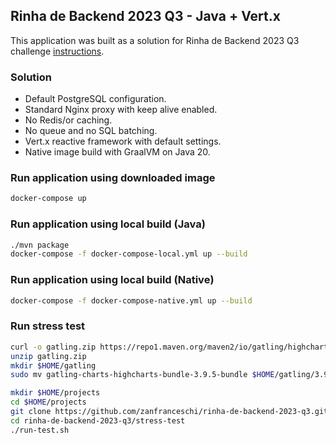 ## Rinha de Backend 2023 Q3 - Java + Vert.x

This application was built as a solution for Rinha de Backend 2023 Q3 challenge [instructions](https://github.com/zanfranceschi/rinha-de-backend-2023-q3/blob/main/INSTRUCOES.md).

### Solution

- Default PostgreSQL configuration.
- Standard Nginx proxy with keep alive enabled.
- No Redis/or caching.
- No queue and no SQL batching.
- Vert.x reactive framework with default settings.
- Native image build with GraalVM on Java 20.

### Run application using downloaded image

```bash
docker-compose up
```

### Run application using local build (Java)

```bash
./mvn package
docker-compose -f docker-compose-local.yml up --build
```

### Run application using local build (Native)

```bash
docker-compose -f docker-compose-native.yml up --build
```

### Run stress test

```bash
curl -o gatling.zip https://repo1.maven.org/maven2/io/gatling/highcharts/gatling-charts-highcharts-bundle/3.9.5/gatling-charts-highcharts-bundle-3.9.5-bundle.zip
unzip gatling.zip
mkdir $HOME/gatling
sudo mv gatling-charts-highcharts-bundle-3.9.5-bundle $HOME/gatling/3.9.5

mkdir $HOME/projects
cd $HOME/projects
git clone https://github.com/zanfranceschi/rinha-de-backend-2023-q3.git
cd rinha-de-backend-2023-q3/stress-test
./run-test.sh
```
